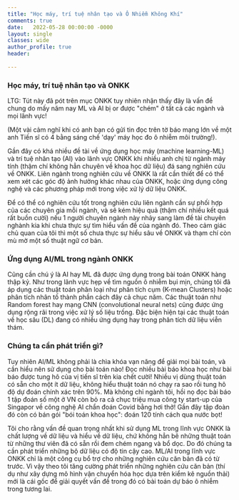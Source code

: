 ```yaml
---
title: "Học máy, trí tuệ nhân tạo và Ô Nhiễm Không Khí"
comments: true
date:   2022-05-28 00:00:00 -0000
layout: single
classes: wide
author_profile: true
header:
  
---
```


### Học máy, trí tuệ nhân tạo và ONKK

LTG: Tút này đã pót trên mục ONKK tuy nhiên nhận thấy đây là vấn đề chung do mấy năm nay ML và AI bị or được "chém" ở tất cả các ngành và mọi lãnh vực!

(Một vài cảm nghĩ khi có anh bạn có gửi tin đọc trên tờ báo mạng lớn về một anh Tiến sĩ có 4 bằng sáng chế 'dạy' máy học đo ô nhiễm môi trường!).

Gần đây có khá nhiều đề tài về ứng dụng học máy (machine learning-ML) và trí tuệ nhân tạo (AI) vào lãnh vực ONKK 
khi nhiều anh chị từ ngành máy tính (thậm chí không hẳn chuyên về khoa học dữ liệu) đá sang nghiên cứu về ONKK. 
Liên ngành trong nghiên cứu về ONKK là rất cần thiết để có thể xem xét các góc độ ảnh hưởng khác nhau của ONKK, 
hoặc ứng dụng công nghệ và các phương pháp mới trong việc xử lý dữ liệu ONKK.

Để có thể có nghiên cứu tốt trong nghiên cứu liên ngành cần sự phối hợp của các chuyên gia mỗi ngành, 
và sẽ kém hiệu quả (thậm chí nhiều kết quá rất buồn cười) nếu 1 người chuyên ngành này nhảy sang làm đề tài chuyên nghành kia khi
chưa thực sự tìm hiểu vấn đề của ngành đó.
Theo cảm giác chủ quan của tôi thì một số chưa thực sự hiểu sâu về ONKK và thạm chí còn mù mờ một số thuật ngữ cơ bản.

### Ứng dụng AI/ML trong ngành ONKK

Cũng cần chú ý là AI hay ML đã được ứng dụng trong bài toán ONKK hàng thập kỷ. 
Như trong lãnh vực hẹp về tìm nguồn ô nhiễm bụi mịn, chúng tôi đã áp dụng các thuật toán phân loại như phân tích cụm 
(K-mean Clusters) hoặc phân tích nhân tố thành phần cách đây cả chục năm. 
Các thuật toán như Random forest hay mạng CNN (convolutional neural nets) cũng được ứng dụng rộng rãi trong việc xử lý số liệu trống.
Đặc biện hiện tại các thuật toán về học sâu (DL) đang có nhiều ứng dụng hay trong phân tích dữ liệu viễn thám.

### Chúng ta cần phát triển gì?

Tuy nhiên AI/ML không phải là chìa khóa vạn năng để giải mọi bài toán, và cần hiểu nên sử dụng cho
bài toán nào! Đọc nhiều bài báo khoa học như bài báo được tung hô của vị tiến sĩ trên kia chết cười! 
Nhiều vị dùng thuật toán có sẵn cho một ít dữ liệu, không hiểu thuật toán nó chạy ra sao rồi tung hô độ dự đoán chính xác trên 90%.
Mà không chỉ ngành tôi, hồi nọ đọc bài báo 1 tập đoán số một ở VN còn bỏ ra cả chục triệu mua công ty start-up của Singapor 
về công nghệ AI chẩn đoán Covid bằng hơi thở! Gần đây tập đoàn đó còn có bán gói "bói toán khoa học": đoán 120 tính cách qua nước bọt!

Tôi cho rằng vấn đề quan trọng nhất khi sử dụng ML trong lĩnh vực ONKK là chất lượng về dữ liệu và hiểu về dữ liệu,
chứ không hẳn bê những thuật toán từ những thư viên đã có sẵn rồi đem chém ngang và bổ dọc.
Do đó chúng ta cần phát triển những bộ dữ liệu có độ tin cậy cao.
ML/AI trong lĩnh vực ONKK chỉ là một công cụ bổ trợ cho những nghiên cứu căn bản đã có từ trước.
Vì vậy theo tôi tăng cường phát triển những nghiên cứu căn bản (thí dụ như xây dựng mô hình vận chuyển hóa học dựa trên kiểm kê nguồn thải)
mới là cái gốc để giải quyết vấn đề trong đó có bài toán dự báo ô nhiễm trong tương lai.
